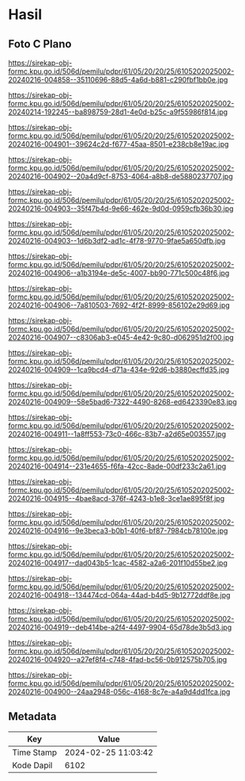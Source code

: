 # Hasil

## Foto C Plano

https://sirekap-obj-formc.kpu.go.id/506d/pemilu/pdpr/61/05/20/20/25/6105202025002-20240216-004858--35110696-88d5-4a6d-b881-c290fbf1bb0e.jpg

https://sirekap-obj-formc.kpu.go.id/506d/pemilu/pdpr/61/05/20/20/25/6105202025002-20240214-192245--ba898759-28d1-4e0d-b25c-a9f55986f814.jpg

https://sirekap-obj-formc.kpu.go.id/506d/pemilu/pdpr/61/05/20/20/25/6105202025002-20240216-004901--39624c2d-f677-45aa-8501-e238cb8e19ac.jpg

https://sirekap-obj-formc.kpu.go.id/506d/pemilu/pdpr/61/05/20/20/25/6105202025002-20240216-004902--20a4d9cf-8753-4064-a8b8-de5880237707.jpg

https://sirekap-obj-formc.kpu.go.id/506d/pemilu/pdpr/61/05/20/20/25/6105202025002-20240216-004903--35f47b4d-9e66-462e-9d0d-0959cfb36b30.jpg

https://sirekap-obj-formc.kpu.go.id/506d/pemilu/pdpr/61/05/20/20/25/6105202025002-20240216-004903--1d6b3df2-ad1c-4f78-9770-9fae5a650dfb.jpg

https://sirekap-obj-formc.kpu.go.id/506d/pemilu/pdpr/61/05/20/20/25/6105202025002-20240216-004906--a1b3194e-de5c-4007-bb90-771c500c48f6.jpg

https://sirekap-obj-formc.kpu.go.id/506d/pemilu/pdpr/61/05/20/20/25/6105202025002-20240216-004906--7a810503-7692-4f2f-8999-856102e29d69.jpg

https://sirekap-obj-formc.kpu.go.id/506d/pemilu/pdpr/61/05/20/20/25/6105202025002-20240216-004907--c8306ab3-e045-4e42-9c80-d062951d2f00.jpg

https://sirekap-obj-formc.kpu.go.id/506d/pemilu/pdpr/61/05/20/20/25/6105202025002-20240216-004909--1ca9bcd4-d71a-434e-92d6-b3880ecffd35.jpg

https://sirekap-obj-formc.kpu.go.id/506d/pemilu/pdpr/61/05/20/20/25/6105202025002-20240216-004909--58e5bad6-7322-4490-8268-ed6423390e83.jpg

https://sirekap-obj-formc.kpu.go.id/506d/pemilu/pdpr/61/05/20/20/25/6105202025002-20240216-004911--1a8ff553-73c0-466c-83b7-a2d65e003557.jpg

https://sirekap-obj-formc.kpu.go.id/506d/pemilu/pdpr/61/05/20/20/25/6105202025002-20240216-004914--231e4655-f6fa-42cc-8ade-00df233c2a61.jpg

https://sirekap-obj-formc.kpu.go.id/506d/pemilu/pdpr/61/05/20/20/25/6105202025002-20240216-004915--4bae8acd-376f-4243-b1e8-3ce1ae895f8f.jpg

https://sirekap-obj-formc.kpu.go.id/506d/pemilu/pdpr/61/05/20/20/25/6105202025002-20240216-004916--9e3beca3-b0b1-40f6-bf87-7984cb78100e.jpg

https://sirekap-obj-formc.kpu.go.id/506d/pemilu/pdpr/61/05/20/20/25/6105202025002-20240216-004917--dad043b5-1cac-4582-a2a6-201f10d55be2.jpg

https://sirekap-obj-formc.kpu.go.id/506d/pemilu/pdpr/61/05/20/20/25/6105202025002-20240216-004918--134474cd-064a-44ad-b4d5-9b12772ddf8e.jpg

https://sirekap-obj-formc.kpu.go.id/506d/pemilu/pdpr/61/05/20/20/25/6105202025002-20240216-004919--deb414be-a2f4-4497-9904-65d78de3b5d3.jpg

https://sirekap-obj-formc.kpu.go.id/506d/pemilu/pdpr/61/05/20/20/25/6105202025002-20240216-004920--a27ef8f4-c748-4fad-bc56-0b912575b705.jpg

https://sirekap-obj-formc.kpu.go.id/506d/pemilu/pdpr/61/05/20/20/25/6105202025002-20240216-004900--24aa2948-056c-4168-8c7e-a4a9d4dd1fca.jpg


## Metadata

| Key        | Value               |
| ---------- | ------------------- |
| Time Stamp | 2024-02-25 11:03:42 |
| Kode Dapil | 6102                |



